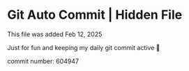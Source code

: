 # Git Auto Commit | Hidden File

This file was added Feb 12, 2025

Just for fun and keeping my daily git commit active 🤪

commit number: 604947
